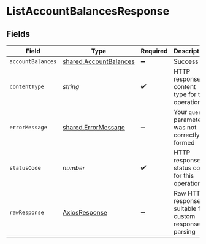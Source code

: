 # ListAccountBalancesResponse


## Fields

| Field                                                            | Type                                                             | Required                                                         | Description                                                      |
| ---------------------------------------------------------------- | ---------------------------------------------------------------- | ---------------------------------------------------------------- | ---------------------------------------------------------------- |
| `accountBalances`                                                | [shared.AccountBalances](../../models/shared/accountbalances.md) | :heavy_minus_sign:                                               | Success                                                          |
| `contentType`                                                    | *string*                                                         | :heavy_check_mark:                                               | HTTP response content type for this operation                    |
| `errorMessage`                                                   | [shared.ErrorMessage](../../models/shared/errormessage.md)       | :heavy_minus_sign:                                               | Your `query` parameter was not correctly formed                  |
| `statusCode`                                                     | *number*                                                         | :heavy_check_mark:                                               | HTTP response status code for this operation                     |
| `rawResponse`                                                    | [AxiosResponse](https://axios-http.com/docs/res_schema)          | :heavy_minus_sign:                                               | Raw HTTP response; suitable for custom response parsing          |